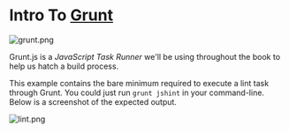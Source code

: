 # Intro To [Grunt](http://gruntjs.com "Grunt: JavaScript Task Runner")

![grunt.png][1]

Grunt.js is a _JavaScript Task Runner_ we'll be using throughout the book to help us hatch a build process.

This example contains the bare minimum required to execute a lint task through Grunt. You could just run `grunt jshint` in your command-line. Below is a screenshot of the expected output.

![lint.png][2]

  [1]: http://i.imgur.com/bCRhgh1.png "Welcome to Grunt!"
  [2]: http://i.imgur.com/G2j9SDL.png "Lint in action, through Grunt"
